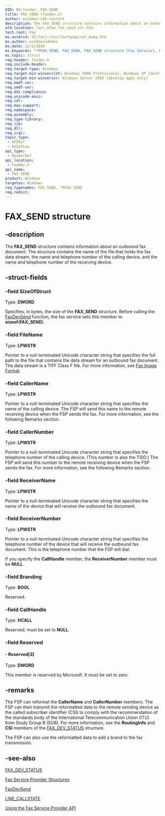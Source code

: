 ```yaml
---
UID: NS:faxdev._FAX_SEND
title: FAX_SEND (faxdev.h)
author: windows-sdk-content
description: The FAX_SEND structure contains information about an outbound fax document.
old-location: fax\_mfax_fax_send_str.htm
tech.root: Fax
ms.assetid: VS|fax|~\fax\faxfspapiref_8ueq.htm
ms.author: windowssdkdev
ms.date: 12/5/2018
ms.keywords: "*PFAX_SEND, FAX_SEND, FAX_SEND structure [Fax Service], PFAX_SEND, PFAX_SEND structure pointer [Fax Service], _mfax_fax_send_str, fax._mfax_fax_send_str, faxdev/FAX_SEND, faxdev/PFAX_SEND"
ms.topic: struct
req.header: faxdev.h
req.include-header: 
req.target-type: Windows
req.target-min-winverclnt: Windows 2000 Professional, Windows XP [desktop apps only]
req.target-min-winversvr: Windows Server 2003 [desktop apps only]
req.kmdf-ver: 
req.umdf-ver: 
req.ddi-compliance: 
req.unicode-ansi: 
req.idl: 
req.max-support: 
req.namespace: 
req.assembly: 
req.type-library: 
req.lib: 
req.dll: 
req.irql: 
topic_type:
 - APIRef
 - kbSyntax
api_type:
 - HeaderDef
api_location:
 - FaxDev.h
api_name:
 - FAX_SEND
product: Windows
targetos: Windows
req.typenames: FAX_SEND, *PFAX_SEND
req.redist: 
---
```


# FAX_SEND structure


## -description


The <b>FAX_SEND</b> structure contains information about an outbound fax document. The structure contains the name of the file that holds the fax data stream, the name and telephone number of the calling device, and the name and telephone number of the receiving device.


## -struct-fields




### -field SizeOfStruct

Type: <b>DWORD</b>

Specifies, in bytes, the size of the <b>FAX_SEND</b> structure. Before calling the <a href="https://msdn.microsoft.com/en-us/library/ms684544(v=VS.85).aspx">FaxDevSend</a> function, the fax service sets this member to <b>sizeof</b>(<b>FAX_SEND</b>). 


### -field FileName

Type: <b>LPWSTR</b>

Pointer to a null-terminated Unicode character string that specifies the full path to the file that contains the data stream for an outbound fax document. The data stream is a TIFF Class F file. For more information, see <a href="https://msdn.microsoft.com/en-us/library/ms693440(v=VS.85).aspx">Fax Image Format</a>.


### -field CallerName

Type: <b>LPWSTR</b>

Pointer to a null-terminated Unicode character string that specifies the name of the calling device. The FSP will send this name to the remote receiving device when the FSP sends the fax. For more information, see the following Remarks section.


### -field CallerNumber

Type: <b>LPWSTR</b>

Pointer to a null-terminated Unicode character string that specifies the telephone number of the calling device. (This number is also the TSID.) The FSP will send this number to the remote receiving device when the FSP sends the fax. For more information, see the following Remarks section.


### -field ReceiverName

Type: <b>LPWSTR</b>

Pointer to a null-terminated Unicode character string that specifies the name of the device that will receive the outbound fax document.


### -field ReceiverNumber

Type: <b>LPWSTR</b>

Pointer to a null-terminated Unicode character string that specifies the telephone number of the device that will receive the outbound fax document. This is the telephone number that the FSP will dial.



If you specify the <b>CallHandle</b> member, the <b>ReceiverNumber</b> member must be <b>NULL</b>. 



### -field Branding

Type: <b>BOOL</b>

Reserved.


### -field CallHandle

Type: <b>HCALL</b>

Reserved; must be set to <b>NULL</b>.


### -field Reserved

 




#### - Reserved[3]

Type: <b>DWORD</b>

This member is reserved  by Microsoft. It must be set to zero.


## -remarks



The FSP can reformat the <b>CallerName</b> and <b>CallerNumber</b> members. The FSP can then transmit the reformatted data to the remote sending device as the called subscriber identifier (CSI) to comply with the recommendation of the standards body of the International Telecommunication Union (ITU) from Study Group 8 (SG8). For more information, see the <b>RoutingInfo</b> and <b>CSI</b> members of the <a href="https://msdn.microsoft.com/en-us/library/ms684534(v=VS.85).aspx">FAX_DEV_STATUS</a> structure.

The FSP can also use the reformatted data to add a brand to the fax transmission.




## -see-also




<a href="https://msdn.microsoft.com/en-us/library/ms684534(v=VS.85).aspx">FAX_DEV_STATUS</a>



<a href="https://msdn.microsoft.com/en-us/library/ms684540(v=VS.85).aspx">Fax Service Provider Structures</a>



<a href="https://msdn.microsoft.com/en-us/library/ms684544(v=VS.85).aspx">FaxDevSend</a>



<a href="https://msdn.microsoft.com/7b24e3c3-bc69-488b-a698-cf17875bc3c5">LINE_CALLSTATE</a>



<a href="https://msdn.microsoft.com/en-us/library/ms693428(v=VS.85).aspx">Using the Fax Service Provider API</a>
 

 

